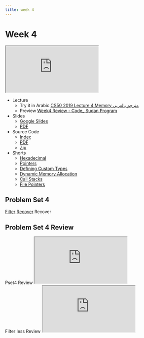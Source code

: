 ```yaml
---
title: week 4
---
```


# Week 4

<iframe src="https://www.youtube.com/embed/cF6YkH-8vFk"></iframe>


- Lecture
  - Try it in Arabic
    [CS50 2019 Lecture 4 Memory مترجم بالعربي](https://www.youtube.com/embed/hI67W_nFjxw)
  - Preview
     [Week4 Review - Code_ Sudan Program](https://www.youtube.com/embed/rNWRKQKPN4U)
- Slides
  - <a href="https://docs.google.com/presentation/d/15retFlVW_bH8MqEQHlcDQiFemMcRGUpHWn7VWQ4ftaE/edit?usp=sharing">Google Slides</a>
  - <a href="https://cdn.cs50.net/2019/fall/lectures/4/lecture4.pdf">PDF</a>
- Source Code
  - <a href="https://cdn.cs50.net/2019/fall/lectures/4/src4/">Index</a>
  - <a href="https://cdn.cs50.net/2019/fall/lectures/4/src4.pdf">PDF</a>
  - <a href="https://cdn.cs50.net/2019/fall/lectures/4/src4.zip">Zip</a>
- Shorts
  - <a href="https://www.youtube.com/watch?v=u_atXp-NF6w" savefrom_lm_index="0" savefrom_lm="1">Hexadecimal</a>
  - <a href="https://www.youtube.com/watch?v=XISnO2YhnsY" savefrom_lm_index="0" savefrom_lm="1">Pointers</a>
  - <a href="https://www.youtube.com/watch?v=crxfzK3Oc9M" savefrom_lm_index="0" savefrom_lm="1">Defining Custom Types</a>
  - <a href="https://www.youtube.com/watch?v=xa4ugmMDhiE" savefrom_lm_index="0" savefrom_lm="1">Dynamic Memory Allocation</a>
  - <a href="https://www.youtube.com/watch?v=aCPkszeKRa4" savefrom_lm_index="0" savefrom_lm="1">Call Stacks</a>
  - <a href="https://www.youtube.com/watch?v=bOF-SpEAYgk" savefrom_lm_index="0" savefrom_lm="1">File Pointers</a>
## Problem Set 4

[Filter](https://lab.cs50.io/code-sudan/labs/main/pset4/Filter/)
[Recover](https://lab.cs50.io/code-sudan/labs/main/pset4/Recover/)
Recover
## Problem Set 4 Review 
<div class="box" >Pset4  Review  <iframe src="https://www.youtube.com/embed/t6kxdGiH1Ys"></iframe></div>
<div class="box" >Filter less  Review  <iframe src="https://www.youtube.com/embed/WTKXLRzXIfE"></iframe></div>

